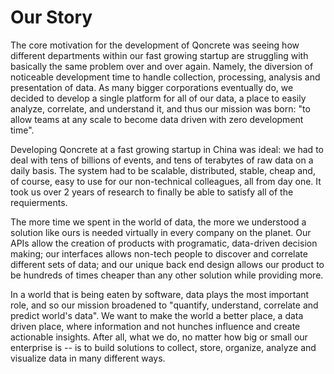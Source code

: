 # Our Story

The core motivation for the development of Qoncrete was seeing how different departments within our fast growing startup are struggling with basically the same problem over and over again. Namely, the diversion of noticeable development time to handle collection, processing, analysis and presentation of data. As many bigger corporations eventually do, we decided to develop a single platform for all of our data, a place to easily analyze, correlate, and understand it, and thus our mission was born: "to allow teams at any scale to become data driven with zero development time".

Developing Qoncrete at a fast growing startup in China was ideal: we had to deal with tens of billions of events, and tens of terabytes of raw data on a daily basis. The system had to be scalable, distributed, stable, cheap and, of course, easy to use for our non-technical colleagues, all from day one. It took us over 2 years of research to finally be able to satisfy all of the requierments.

The more time we spent in the world of data, the more we understood a solution like ours is needed virtually in every company on the planet. Our APIs allow the creation of products with programatic, data-driven decision making; our interfaces allows non-tech people to discover and correlate different sets of data; and our unique back end design allows our product to be hundreds of times cheaper than any other solution while providing more.

In a world that is being eaten by software, data plays the most important role, and so our mission broadened to "quantify, understand, correlate and predict world's data". We want to make the world a better place, a data driven place, where information and not hunches influence and create actionable insights. After all, what we do, no matter how big or small our enterprise is -- is to build solutions to collect, store, organize, analyze and visualize data in many different ways.